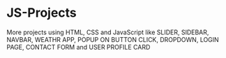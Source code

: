 # JS-Projects
More projects using HTML, CSS and JavaScript like SLIDER, SIDEBAR, NAVBAR, WEATHR APP, POPUP ON BUTTON CLICK, DROPDOWN, LOGIN PAGE, CONTACT FORM and USER PROFILE CARD
